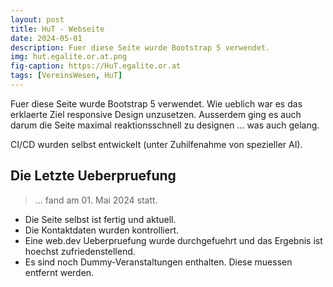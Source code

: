 ```yaml
---
layout: post
title: HuT - Webseite
date: 2024-05-01
description: Fuer diese Seite wurde Bootstrap 5 verwendet.
img: hut.egalite.or.at.png
fig-caption: https://HuT.egalite.or.at
tags: [VereinsWesen, HuT]
---
```

Fuer diese Seite wurde Bootstrap 5 verwendet. Wie ueblich war es das erklaerte Ziel responsive Design unzusetzen.
Ausserdem ging es auch darum die Seite maximal reaktionsschnell zu designen ... was auch gelang.

CI/CD wurden selbst entwickelt (unter Zuhilfenahme von spezieller AI).

## Die Letzte Ueberpruefung
>... fand am 01. Mai 2024 statt.

* Die Seite selbst ist fertig und aktuell.
* Die Kontaktdaten wurden kontrolliert.
* Eine web.dev Ueberpruefung wurde durchgefuehrt und das Ergebnis ist hoechst zufriedenstellend.
* Es sind noch Dummy-Veranstaltungen enthalten. Diese muessen entfernt werden.
